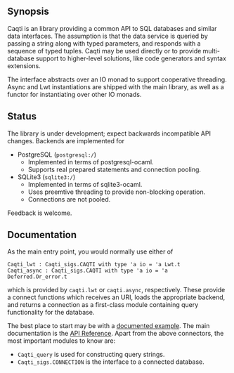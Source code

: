 ## Synopsis

Caqti is an library providing a common API to SQL databases and similar data
interfaces.  The assumption is that the data service is queried by passing a
string along with typed parameters, and responds with a sequence of typed
tuples.
Caqti may be used directly or to provide multi-database support to
higher-level solutions, like code generators and syntax extensions.

The interface abstracts over an IO monad to support cooperative threading.
Async and Lwt instantiations are shipped with the main library, as well as a
functor for instantiating over other IO monads.

## Status

The library is under development; expect backwards incompatible API changes.
Backends are implemented for

  - PostgreSQL (`postgresql:/`)
    - Implemented in terms of postgresql-ocaml.
    - Supports real prepared statements and connection pooling.
  - SQLite3 (`sqlite3:/`)
    - Implemented in terms of sqlite3-ocaml.
    - Uses preemtive threading to provide non-blocking operation.
    - Connections are not pooled.

Feedback is welcome.

## Documentation

As the main entry point, you would normally use either of

    Caqti_lwt : Caqti_sigs.CAQTI with type 'a io = 'a Lwt.t
    Caqti_async : Caqti_sigs.CAQTI with type 'a io = 'a Deferred.Or_error.t

which is provided by `caqti.lwt` or `caqti.async`, respectively.  These
provide a connect functions which receives an URI, loads the appropriate
backend, and returns a connection as a first-class module containing query
functionality for the database.

The best place to start may be with a [documented example][bikereg].  The
main documentation is the [API Reference][apiref].  Apart from the above
connectors, the most important modules to know are:

  - `Caqti_query` is used for constructing query strings.
  - `Caqti_sigs.CONNECTION` is the interface to a connected database.


[apiref]: http://paurkedal.github.io/ocaml-caqti/
[bikereg]: https://github.com/paurkedal/ocaml-caqti/blob/master/examples/bikereg.ml
